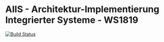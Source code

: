 # AIIS - Architektur-Implementierung Integrierter Systeme - WS1819

[![Build Status](https://travis-ci.com/fh-trier/aiis_ws1819.svg?branch=master)](https://travis-ci.com/fh-trier/aiis_ws1819)
